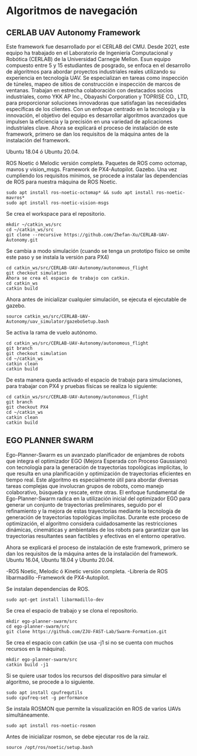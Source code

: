 # Algoritmos de navegación 


## CERLAB UAV Autonomy Framework

Este framework fue desarrollado por el CERLAB del CMU. Desde 2021, este equipo ha trabajado en el Laboratorio de Ingeniería Computacional y Robótica (CERLAB) de la Universidad Carnegie Mellon. Esun equipo compuesto entre 5 y 15 estudiantes de posgrado, se enfoca en el desarrollo de algoritmos para abordar proyectos industriales reales utilizando su experiencia en tecnología UAV. Se especializan en tareas como inspección de túneles, mapeo de sitios de construcción e inspección de marcos de ventanas. Trabajan en estrecha colaboración con destacados socios industriales, como YKK AP Inc., Obayashi Corporation y TOPRISE CO., LTD, para proporcionar soluciones innovadoras que satisfagan las necesidades específicas de los clientes. Con un enfoque centrado en la tecnología y la innovación, el objetivo del equipo es desarrollar algoritmos avanzados que impulsen la eficiencia y la precisión en una variedad de aplicaciones industriales clave.
Ahora se explicará el proceso de instalación de este framework, primero se dan los requisitos de la máquina antes de la instalación del framework.

Ubuntu 18.04 ó Ubuntu 20.04.

ROS Noetic ó Melodic versión completa.
Paquetes de ROS como octomap, mavros y vision_msgs.
Framework de PX4-Autopilot.
Gazebo.
Una vez cumpliendo los requisitos mínimos, se procede a instalar las dependencias de ROS para nuestra máquina de ROS Noetic.

````
sudo apt install ros-noetic-octomap* && sudo apt install ros-noetic-mavros* 
sudo apt install ros-noetic-vision-msgs
````
Se crea el workspace para el repositorio.
````
mkdir ~/catkin_ws/src
cd ~/catkin_ws/src
git clone --recursive https://github.com/Zhefan-Xu/CERLAB-UAV-Autonomy.git
````
Se cambia a modo simulación (cuando se tenga un prototipo físico se omite este paso y se instala la versión para PX4)
````
cd catkin_ws/src/CERLAB-UAV-Autonomy/autonomous_flight
git checkout simulation
Ahora se crea el espacio de trabajo con catkin.
cd catkin_ws
catkin build
````
Ahora antes de inicializar cualquier simulación, se ejecuta el ejecutable de gazebo.
````
source catkin_ws/src/CERLAB-UAV-Autonomy/uav_simulator/gazeboSetup.bash
````
Se activa la rama de vuelo autónomo.
````
cd catkin_ws/src/CERLAB-UAV-Autonomy/autonomous_flight
git branch
git checkout simulation
cd ~/catkin_ws
catkin clean
catkin build
````
De esta manera queda activado el espacio de trabajo para simulaciones, para trabajar con PX4 y pruebas físicas se realiza lo siguiente:
````
cd catkin_ws/src/CERLAB-UAV-Autonomy/autonomous_flight
git branch
git checkout PX4
cd ~/catkin_ws
catkin clean
catkin build
````
## EGO PLANNER SWARM

Ego-Planner-Swarm es un avanzado planificador de enjambres de robots que integra el optimizador EGO (Mejora Esperada con Proceso Gaussiano) con tecnología para la generación de trayectorias topológicas implícitas, lo que resulta en una planificación y optimización de trayectorias eficientes en tiempo real. Este algoritmo es especialmente útil para abordar diversas tareas complejas que involucran grupos de robots, como manejo colaborativo, búsqueda y rescate, entre otras.
El enfoque fundamental de Ego-Planner-Swarm radica en la utilización inicial del optimizador EGO para generar un conjunto de trayectorias preliminares, seguido por el refinamiento y la mejora de estas trayectorias mediante la tecnología de generación de trayectorias topológicas implícitas. Durante este proceso de optimización, el algoritmo considera cuidadosamente las restricciones dinámicas, cinemáticas y ambientales de los robots para garantizar que las trayectorias resultantes sean factibles y efectivas en el entorno operativo.

Ahora se explicará el proceso de instalación de este framework, primero se dan los requisitos de la máquina antes de la instalación del framework.
Ubuntu 16.04, Ubuntu 18.04 y Ubuntu 20.04.

-ROS Noetic, Melodic ó Kinetic versión completa.
-Librería de ROS libarmadillo
-Framework de PX4-Autopilot.

Se instalan dependencias de ROS.
````
sudo apt-get install libarmadillo-dev
````
Se crea el espacio de trabajo y se clona el repositorio.
````
mkdir ego-planner-swarm/src
cd ego-planner-swarm/src
git clone https://github.com/ZJU-FAST-Lab/Swarm-Formation.git
````
Se crea el espacio con catkin (se usa -j1 si no se cuenta con muchos recursos en la máquina).
````
mkdir ego-planner-swarm/src
catkin build -j1
````
Si se quiere usar todos los recursos del dispositivo para simular el algoritmo, se procede a lo siguiente.
````
sudo apt install cpufrequtils
sudo cpufreq-set -g performance
````
Se instala ROSMON que permite la visualización en ROS de varios UAVs simultáneamente.
````
sudo apt install ros-noetic-rosmon
````
Antes de inicializar rosmon, se debe ejecutar ros de la raiz.
````
source /opt/ros/noetic/setup.bash
````
